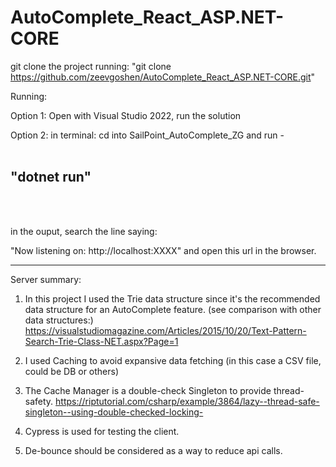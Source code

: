 # AutoComplete_React_ASP.NET-CORE

git clone the project running:
"git clone https://github.com/zeevgoshen/AutoComplete_React_ASP.NET-CORE.git"

Running:

Option 1:
Open with Visual Studio 2022, run the solution

Option 2:
in terminal:
cd into SailPoint_AutoComplete_ZG
and run - <br><br><h2><b>"dotnet run"</b></h2><br><br>

in the ouput, search the line saying:

"Now listening on: http://localhost:XXXX" and open this url in the browser.

<hr>

Server summary:

1. In this project I used the Trie data structure since it's the recommended data structure for an AutoComplete feature.
(see comparison with other data structures:)
https://visualstudiomagazine.com/Articles/2015/10/20/Text-Pattern-Search-Trie-Class-NET.aspx?Page=1

2. I used Caching to avoid expansive data fetching (in this case a CSV file, could be DB or others)
3. The Cache Manager is a double-check Singleton to provide thread-safety.
https://riptutorial.com/csharp/example/3864/lazy--thread-safe-singleton--using-double-checked-locking-

4. Cypress is used for testing the client.

5. De-bounce should be considered as a way to reduce api calls.
